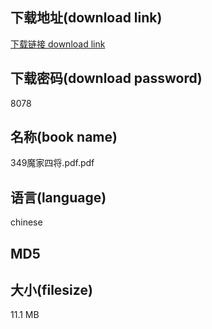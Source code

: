## 下载地址(download link)
[下载链接 download link](https://voluble-croquembouche-d321dc.netlify.app/?s=349%E9%AD%94%E5%AE%B6%E5%9B%9B%E5%B0%86.pdf)

## 下载密码(download password)
8078

## 名称(book name)
349魔家四将.pdf.pdf

## 语言(language)
chinese

## MD5


## 大小(filesize)
11.1 MB
